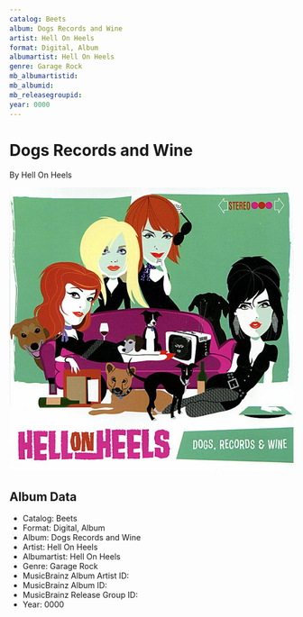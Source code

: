 ```yaml
---
catalog: Beets
album: Dogs Records and Wine
artist: Hell On Heels
format: Digital, Album
albumartist: Hell On Heels
genre: Garage Rock
mb_albumartistid: 
mb_albumid: 
mb_releasegroupid: 
year: 0000
---
```


# Dogs Records and Wine

By Hell On Heels

![](../../assets/beetscovers/Hell_On_Heels-Dogs_Records_and_Wine.jpg)

## Album Data

- Catalog: Beets
- Format: Digital, Album
- Album: Dogs Records and Wine
- Artist: Hell On Heels
- Albumartist: Hell On Heels
- Genre: Garage Rock
- MusicBrainz Album Artist ID: 
- MusicBrainz Album ID: 
- MusicBrainz Release Group ID: 
- Year: 0000

